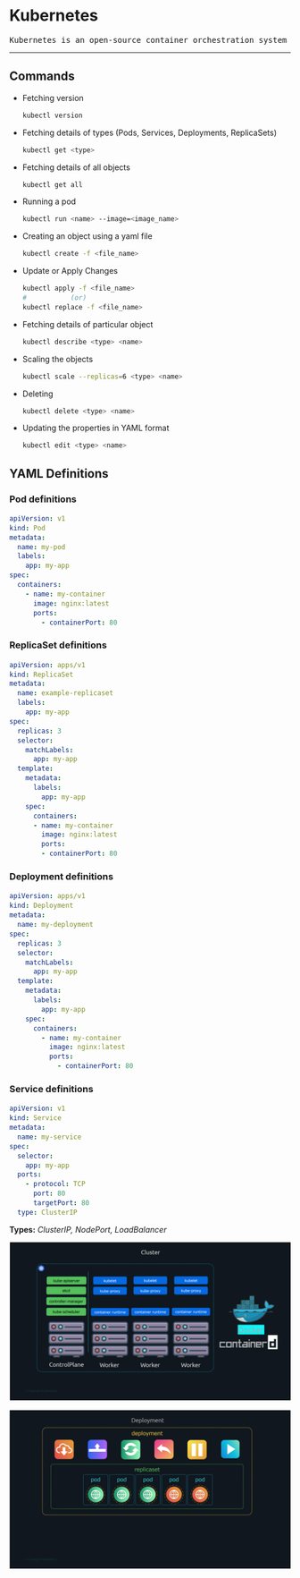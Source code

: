 # Kubernetes

<pre>Kubernetes is an open-source container orchestration system for automating software deployment, scaling, and management.</pre>

------

## Commands

+ Fetching version

    ```bash
    kubectl version
    ```

+ Fetching details of types (Pods, Services, Deployments, ReplicaSets)

    ```bash
    kubectl get <type>
    ```

+ Fetching details of all objects

    ```bash
    kubectl get all
    ```

+ Running a pod

    ```bash
    kubectl run <name> --image=<image_name>
    ```

+ Creating an object using a yaml file

    ```bash
    kubectl create -f <file_name>
    ```

+ Update or Apply Changes

    ```bash
    kubectl apply -f <file_name>
    #           (or)
    kubectl replace -f <file_name>
    ```

+ Fetching details of particular object

    ```bash
    kubectl describe <type> <name>
    ```

+ Scaling the objects

    ```bash
    kubectl scale --replicas=6 <type> <name>
    ```

+ Deleting

    ```bash
    kubectl delete <type> <name>
    ```

+ Updating the properties in YAML format

    ```bash
    kubectl edit <type> <name>
    ```

## YAML Definitions

### Pod definitions

```yaml
apiVersion: v1
kind: Pod
metadata:
  name: my-pod
  labels:
    app: my-app
spec:
  containers:
    - name: my-container
      image: nginx:latest
      ports:
        - containerPort: 80

```

### ReplicaSet definitions

```yaml
apiVersion: apps/v1
kind: ReplicaSet
metadata:
  name: example-replicaset
  labels:
    app: my-app
spec:
  replicas: 3
  selector:
    matchLabels:
      app: my-app
  template:
    metadata:
      labels:
        app: my-app
    spec:
      containers:
      - name: my-container
        image: nginx:latest
        ports:
        - containerPort: 80

```

### Deployment definitions

```yaml
apiVersion: apps/v1
kind: Deployment
metadata:
  name: my-deployment
spec:
  replicas: 3
  selector:
    matchLabels:
      app: my-app
  template:
    metadata:
      labels:
        app: my-app
    spec:
      containers:
        - name: my-container
          image: nginx:latest
          ports:
            - containerPort: 80

```

### Service definitions

```yaml
apiVersion: v1
kind: Service
metadata:
  name: my-service
spec:
  selector:
    app: my-app
  ports:
    - protocol: TCP
      port: 80
      targetPort: 80
  type: ClusterIP

```

**Types:** *ClusterIP, NodePort, LoadBalancer*

![](./architecture.png)

![](./structure.png)
